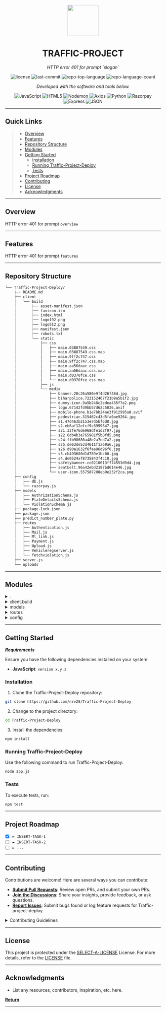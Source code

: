 <p align="center">
  <img src="https://cdn-icons-png.flaticon.com/512/6295/6295417.png" width="100" />
</p>
<p align="center">
    <h1 align="center">TRAFFIC-PROJECT</h1>
</p>
<p align="center">
    <em>HTTP error 401 for prompt `slogan`</em>
</p>
<p align="center">
	<img src="https://img.shields.io/github/license/nrv28/Traffic-Project-Deploy?style=flat&color=0080ff" alt="license">
	<img src="https://img.shields.io/github/last-commit/nrv28/Traffic-Project-Deploy?style=flat&logo=git&logoColor=white&color=0080ff" alt="last-commit">
	<img src="https://img.shields.io/github/languages/top/nrv28/Traffic-Project-Deploy?style=flat&color=0080ff" alt="repo-top-language">
	<img src="https://img.shields.io/github/languages/count/nrv28/Traffic-Project-Deploy?style=flat&color=0080ff" alt="repo-language-count">
<p>
<p align="center">
		<em>Developed with the software and tools below.</em>
</p>
<p align="center">
	<img src="https://img.shields.io/badge/JavaScript-F7DF1E.svg?style=flat&logo=JavaScript&logoColor=black" alt="JavaScript">
	<img src="https://img.shields.io/badge/HTML5-E34F26.svg?style=flat&logo=HTML5&logoColor=white" alt="HTML5">
	<img src="https://img.shields.io/badge/Nodemon-76D04B.svg?style=flat&logo=Nodemon&logoColor=white" alt="Nodemon">
	<img src="https://img.shields.io/badge/Axios-5A29E4.svg?style=flat&logo=Axios&logoColor=white" alt="Axios">
	<img src="https://img.shields.io/badge/Python-3776AB.svg?style=flat&logo=Python&logoColor=white" alt="Python">
	<img src="https://img.shields.io/badge/Razorpay-0C2451.svg?style=flat&logo=Razorpay&logoColor=white" alt="Razorpay">
	<img src="https://img.shields.io/badge/Express-000000.svg?style=flat&logo=Express&logoColor=white" alt="Express">
	<img src="https://img.shields.io/badge/JSON-000000.svg?style=flat&logo=JSON&logoColor=white" alt="JSON">
</p>
<hr>

##  Quick Links

> - [ Overview](#-overview)
> - [ Features](#-features)
> - [ Repository Structure](#-repository-structure)
> - [ Modules](#-modules)
> - [ Getting Started](#-getting-started)
>   - [ Installation](#-installation)
>   - [ Running Traffic-Project-Deploy](#-running-Traffic-Project-Deploy)
>   - [ Tests](#-tests)
> - [ Project Roadmap](#-project-roadmap)
> - [ Contributing](#-contributing)
> - [ License](#-license)
> - [ Acknowledgments](#-acknowledgments)

---

##  Overview

HTTP error 401 for prompt `overview`

---

##  Features

HTTP error 401 for prompt `features`

---

##  Repository Structure

```sh
└── Traffic-Project-Deploy/
    ├── README.md
    ├── client
    │   └── build
    │       ├── asset-manifest.json
    │       ├── favicon.ico
    │       ├── index.html
    │       ├── logo192.png
    │       ├── logo512.png
    │       ├── manifest.json
    │       ├── robots.txt
    │       └── static
    │           ├── css
    │           │   ├── main.03887549.css
    │           │   ├── main.03887549.css.map
    │           │   ├── main.9ff2c747.css
    │           │   ├── main.9ff2c747.css.map
    │           │   ├── main.aa56daac.css
    │           │   ├── main.aa56daac.css.map
    │           │   ├── main.d0370fce.css
    │           │   └── main.d0370fce.css.map
    │           ├── js
    │           └── media
    │               ├── banner.28c26a580e9f4d26f48d.jpg
    │               ├── biharpolice.722152467f21b9a5b1f2.jpg
    │               ├── dummy-icon.9a5b248c2edea435f7e2.png
    │               ├── logo.67142fd9bb57d62c5836.avif
    │               ├── mobile-phone.b1e7bb24ae3f912995a8.avif
    │               ├── pedestrian.315462c43d5fa0ae9264.jpg
    │               ├── s1.47d463b2153e7d5bf6d0.jpg
    │               ├── s2.eb6af12efcf9c8999647.jpg
    │               ├── s21.32fe76de968dfe1d2f97.jpg
    │               ├── s22.6db4b3e765981f5b8fd5.png
    │               ├── s24.ffb98680a48e2a7ed7a2.jpg
    │               ├── s25.de63de53d4611f1a69a6.jpg
    │               ├── s26.d90a1632f6faa86d96f0.jpg
    │               ├── s3.cb493680d1d789e1bc00.jpg
    │               ├── s4.de0524af8735843f4c10.jpg
    │               ├── safetybanner.cc0210613ff74553d9d4.jpg
    │               ├── seatbelt.96a42ebd2187bd614e46.jpg
    │               └── user-icon.557587208eb9e232f2ca.png
    ├── config
    │   ├── db.js
    │   └── razorpay.js
    ├── models
    │   ├── AuthrizationSchema.js
    │   ├── PlateDetailsSchema.js
    │   └── ViolationSchema.js
    ├── package-lock.json
    ├── package.json
    ├── predict_number_plate.py
    ├── routes
    │   ├── Authentication.js
    │   ├── Mail.js
    │   ├── Ml_link.js
    │   ├── Payment.js
    │   ├── Upload.js
    │   ├── Vehicleregserver.js
    │   └── fetchviolation.js
    ├── server.js
    └── uploads

```

---

##  Modules

<details closed><summary>.</summary>

| File                                                                                                           | Summary                                             |
| ---                                                                                                            | ---                                                 |
| [server.js](https://github.com/nrv28/Traffic-Project-Deploy/blob/master/server.js)                             | HTTP error 401 for prompt `server.js`               |
| [predict_number_plate.py](https://github.com/nrv28/Traffic-Project-Deploy/blob/master/predict_number_plate.py) | HTTP error 401 for prompt `predict_number_plate.py` |
| [package.json](https://github.com/nrv28/Traffic-Project-Deploy/blob/master/package.json)                       | HTTP error 401 for prompt `package.json`            |
| [package-lock.json](https://github.com/nrv28/Traffic-Project-Deploy/blob/master/package-lock.json)             | HTTP error 401 for prompt `package-lock.json`       |

</details>

<details closed><summary>client.build</summary>

| File                                                                                                                | Summary                                                      |
| ---                                                                                                                 | ---                                                          |
| [index.html](https://github.com/nrv28/Traffic-Project-Deploy/blob/master/client/build/index.html)                   | HTTP error 401 for prompt `client/build/index.html`          |
| [manifest.json](https://github.com/nrv28/Traffic-Project-Deploy/blob/master/client/build/manifest.json)             | HTTP error 401 for prompt `client/build/manifest.json`       |
| [asset-manifest.json](https://github.com/nrv28/Traffic-Project-Deploy/blob/master/client/build/asset-manifest.json) | HTTP error 401 for prompt `client/build/asset-manifest.json` |
| [robots.txt](https://github.com/nrv28/Traffic-Project-Deploy/blob/master/client/build/robots.txt)                   | HTTP error 401 for prompt `client/build/robots.txt`          |

</details>

<details closed><summary>models</summary>

| File                                                                                                              | Summary                                                  |
| ---                                                                                                               | ---                                                      |
| [PlateDetailsSchema.js](https://github.com/nrv28/Traffic-Project-Deploy/blob/master/models/PlateDetailsSchema.js) | HTTP error 401 for prompt `models/PlateDetailsSchema.js` |
| [AuthrizationSchema.js](https://github.com/nrv28/Traffic-Project-Deploy/blob/master/models/AuthrizationSchema.js) | HTTP error 401 for prompt `models/AuthrizationSchema.js` |
| [ViolationSchema.js](https://github.com/nrv28/Traffic-Project-Deploy/blob/master/models/ViolationSchema.js)       | HTTP error 401 for prompt `models/ViolationSchema.js`    |

</details>

<details closed><summary>routes</summary>

| File                                                                                                          | Summary                                                |
| ---                                                                                                           | ---                                                    |
| [Ml_link.js](https://github.com/nrv28/Traffic-Project-Deploy/blob/master/routes/Ml_link.js)                   | HTTP error 401 for prompt `routes/Ml_link.js`          |
| [Payment.js](https://github.com/nrv28/Traffic-Project-Deploy/blob/master/routes/Payment.js)                   | HTTP error 401 for prompt `routes/Payment.js`          |
| [Vehicleregserver.js](https://github.com/nrv28/Traffic-Project-Deploy/blob/master/routes/Vehicleregserver.js) | HTTP error 401 for prompt `routes/Vehicleregserver.js` |
| [Upload.js](https://github.com/nrv28/Traffic-Project-Deploy/blob/master/routes/Upload.js)                     | HTTP error 401 for prompt `routes/Upload.js`           |
| [fetchviolation.js](https://github.com/nrv28/Traffic-Project-Deploy/blob/master/routes/fetchviolation.js)     | HTTP error 401 for prompt `routes/fetchviolation.js`   |
| [Mail.js](https://github.com/nrv28/Traffic-Project-Deploy/blob/master/routes/Mail.js)                         | HTTP error 401 for prompt `routes/Mail.js`             |
| [Authentication.js](https://github.com/nrv28/Traffic-Project-Deploy/blob/master/routes/Authentication.js)     | HTTP error 401 for prompt `routes/Authentication.js`   |

</details>

<details closed><summary>config</summary>

| File                                                                                          | Summary                                        |
| ---                                                                                           | ---                                            |
| [db.js](https://github.com/nrv28/Traffic-Project-Deploy/blob/master/config/db.js)             | HTTP error 401 for prompt `config/db.js`       |
| [razorpay.js](https://github.com/nrv28/Traffic-Project-Deploy/blob/master/config/razorpay.js) | HTTP error 401 for prompt `config/razorpay.js` |

</details>

---

##  Getting Started

***Requirements***

Ensure you have the following dependencies installed on your system:

* **JavaScript**: `version x.y.z`

###  Installation

1. Clone the Traffic-Project-Deploy repository:

```sh
git clone https://github.com/nrv28/Traffic-Project-Deploy
```

2. Change to the project directory:

```sh
cd Traffic-Project-Deploy
```

3. Install the dependencies:

```sh
npm install
```

###  Running Traffic-Project-Deploy

Use the following command to run Traffic-Project-Deploy:

```sh
node app.js
```

###  Tests

To execute tests, run:

```sh
npm test
```

---

##  Project Roadmap

- [X] `► INSERT-TASK-1`
- [ ] `► INSERT-TASK-2`
- [ ] `► ...`

---

##  Contributing

Contributions are welcome! Here are several ways you can contribute:

- **[Submit Pull Requests](https://github.com/nrv28/Traffic-Project-Deploy/blob/main/CONTRIBUTING.md)**: Review open PRs, and submit your own PRs.
- **[Join the Discussions](https://github.com/nrv28/Traffic-Project-Deploy/discussions)**: Share your insights, provide feedback, or ask questions.
- **[Report Issues](https://github.com/nrv28/Traffic-Project-Deploy/issues)**: Submit bugs found or log feature requests for Traffic-project-deploy.

<details closed>
    <summary>Contributing Guidelines</summary>

1. **Fork the Repository**: Start by forking the project repository to your GitHub account.
2. **Clone Locally**: Clone the forked repository to your local machine using a Git client.
   ```sh
   git clone https://github.com/nrv28/Traffic-Project-Deploy
   ```
3. **Create a New Branch**: Always work on a new branch, giving it a descriptive name.
   ```sh
   git checkout -b new-feature-x
   ```
4. **Make Your Changes**: Develop and test your changes locally.
5. **Commit Your Changes**: Commit with a clear message describing your updates.
   ```sh
   git commit -m 'Implemented new feature x.'
   ```
6. **Push to GitHub**: Push the changes to your forked repository.
   ```sh
   git push origin new-feature-x
   ```
7. **Submit a Pull Request**: Create a PR against the original project repository. Clearly describe the changes and their motivations.

Once your PR is reviewed and approved, it will be merged into the main branch.

</details>

---

##  License

This project is protected under the [SELECT-A-LICENSE](https://choosealicense.com/licenses) License. For more details, refer to the [LICENSE](https://choosealicense.com/licenses/) file.

---

##  Acknowledgments

- List any resources, contributors, inspiration, etc. here.

[**Return**](#-quick-links)

---

